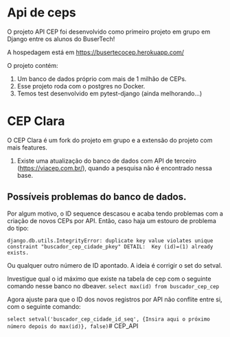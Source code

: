 # Api de ceps
O projeto API CEP foi desenvolvido como primeiro projeto em grupo em Django entre os alunos do BuserTech! 

A hospedagem está em https://busertecocep.herokuapp.com/ 

O projeto contém:
1) Um banco de dados próprio com mais de 1 milhão de CEPs.
2) Esse projeto roda com o postgres no Docker.
3) Temos test desenvolvido em pytest-django (ainda melhorando...)

# CEP Clara

O CEP Clara é um fork do projeto em grupo e a extensão do projeto com mais features. 

1) Existe uma atualização do banco de dados com API de terceiro (https://viacep.com.br/), quando a pesquisa não é encontrado nessa base. 



## Possíveis problemas do banco de dados. 
Por algum motivo, o ID sequence descasou e acaba tendo problemas com a criação de novos CEPs por API. Então, caso haja um estouro de problema do tipo:

 `django.db.utils.IntegrityError: duplicate key value violates unique constraint "buscador_cep_cidade_pkey" DETAIL:  Key (id)=(1) already exists.`

Ou qualquer outro número de ID apontado. A ideia é corrigir o set do setval. 

Investigue qual o id máximo que existe na tabela de cep com o seguinte comando nesse banco no dbeaver. 
`select max(id) from buscador_cep_cep`

Agora ajuste para que o ID dos novos registros por API não conflite entre si, com o seguinte comando:

`select setval('buscador_cep_cidade_id_seq', {Insira aqui o próximo número depois do max(id)}, false)`# CEP_API
